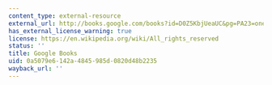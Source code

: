 ```yaml
---
content_type: external-resource
external_url: http://books.google.com/books?id=D0Z5KbjUeaUC&pg=PA23=onepage
has_external_license_warning: true
license: https://en.wikipedia.org/wiki/All_rights_reserved
status: ''
title: Google Books
uid: 0a5079e6-142a-4845-985d-0820d48b2235
wayback_url: ''
---
```

